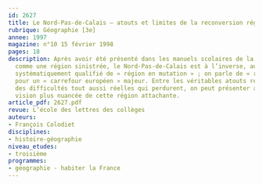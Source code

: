 ```yaml
---
id: 2627
title: Le Nord-Pas-de-Calais – atouts et limites de la reconversion régionale 
rubrique: Géographie [3e]
annee: 1997
magazine: n°10 15 février 1998
pages: 18
description: Après avoir été présenté dans les manuels scolaires de la décennie 1980
  comme une région sinistrée, le Nord-Pas-de-Calais est à l’inverse, aujourd’hui,
  systématiquement qualifié de « région en mutation » ; on parle de « renouveau »
  pour un « carrefour européen » majeur. Entre les véritables atouts régionaux et
  des difficultés tout aussi réelles qui perdurent, on peut présenter aux élèves une
  vision plus nuancée de cette région attachante.
article_pdf: 2627.pdf
revue: L’école des lettres des collèges
auteurs:
- François Colodiet
disciplines:
- histoire-géographie
niveau_etudes:
- troisième
programmes:
- géographie - habiter la France
---
```

